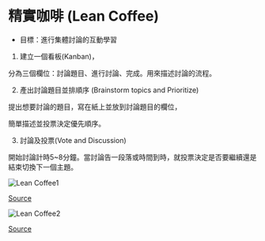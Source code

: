 # 精實咖啡 (Lean Coffee)

* 目標：進行集體討論的互動學習

1. 建立一個看板(Kanban)，

分為三個欄位：討論題目、進行討論、完成。用來描述討論的流程。

2. 產出討論題目並排順序 (Brainstorm topics and Prioritize) 

提出想要討論的題目，寫在紙上並放到討論題目的欄位，

簡單描述並投票決定優先順序。

3. 討論及投票(Vote and Discussion)

開始討論計時5~8分鐘。當討論告一段落或時間到時，就投票決定是否要繼續還是結束切換下一個主題。


![Lean Coffee1](https://hackpad-attachments.imgix.net/hackpad.com_0Vver5WLkYG_p.309283_1421769942769_undefined?fit=max&w=882)

[Source](https://hackpad-attachments.imgix.net/hackpad.com_0Vver5WLkYG_p.309283_1421769942769_undefined?fit=max&w=882)

![Lean Coffee2](http://blog.inrhythm.com/wp-content/uploads/2016/02/LeanCoffee-1.jpg)

[Source](http://blog.inrhythm.com/wp-content/uploads/2016/02/LeanCoffee-1.jpg)